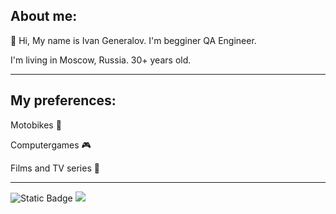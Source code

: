 ## About me: 
👋 Hi, My name is Ivan Generalov. I'm begginer QA Engineer.

I'm living in Moscow, Russia. 30+ years old.</h>
<hr>

## My preferences: 

Motobikes 🛵

Computergames 🎮

Films and TV series 🎥
<hr>  

![Static Badge](https://img.shields.io/badge/Pytest-black?logo=pytest&logoSize=auto)
<image src="https://www.wireshark.org/assets/img/wireshark-logo.png">
<!---
Kitamo322/Kitamo322 is a ✨ special ✨ repository because its `README.md` (this file) appears on your GitHub profile.
You can click the Preview link to take a look at your changes.
--->
